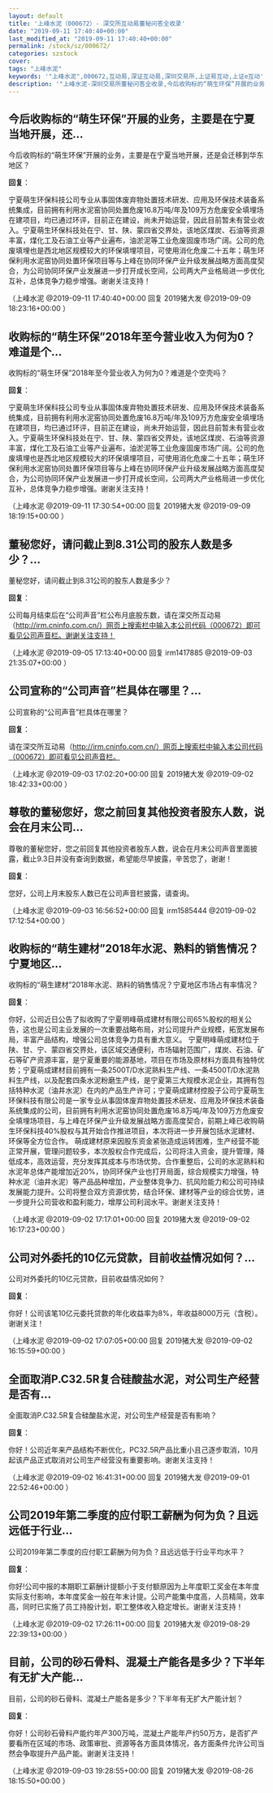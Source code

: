 ```yaml
---
layout: default
title: '上峰水泥（000672）- 深交所互动易董秘问答全收录'
date: "2019-09-11 17:40:40+00:00"
last_modified_at: "2019-09-11 17:40:40+00:00"
permalink: /stock/sz/000672/
categories: szstock
cover: 
tags: "上峰水泥"
keywords: '"上峰水泥",000672,互动易,深证互动易,深圳交易所,上证易互动,上证e互动'
description: '"上峰水泥-深圳交易所董秘问答全收录,今后收购标的“萌生环保”开展的业务，主要是在宁夏当地开展，还是会迁移到华东地区？"'
---
```


## 今后收购标的“萌生环保”开展的业务，主要是在宁夏当地开展，还...

今后收购标的“萌生环保”开展的业务，主要是在宁夏当地开展，还是会迁移到华东地区？

**回复**：

宁夏萌生环保科技公司专业从事固体废弃物处置技术研发、应用及环保技术装备系统集成，目前拥有利用水泥窑协同处置危废16.8万吨/年及109万方危废安全填埋场在建项目，均已通过环评，目前正在建设，尚未开始运营，因此目前暂未有营业收入。宁夏萌生环保科技处在宁、甘、陕、蒙四省交界处，该地区煤炭、石油等资源丰富，煤化工及石油工业等产业遍布，油淤泥等工业危废固废市场广阔。公司的危废填埋也是西北地区规模较大的环保填埋项目，可使用消化危废二十五年；萌生环保利用水泥窑协同处置环保项目等与上峰在协同环保产业升级发展战略方面高度契合，为公司协同环保产业发展进一步打开成长空间，公司两大产业格局进一步优化互补，总体竞争力稳步增强。谢谢关注支持！ 

（上峰水泥  @2019-09-11 17:40:40+00:00 回复 2019猪大发  @2019-09-09 18:23:16+00:00 ）

## 收购标的“萌生环保”2018年至今营业收入为何为0？难道是个...

收购标的“萌生环保”2018年至今营业收入为何为0？难道是个空壳吗？

**回复**：

宁夏萌生环保科技公司专业从事固体废弃物处置技术研发、应用及环保技术装备系统集成，目前拥有利用水泥窑协同处置危废16.8万吨/年及109万方危废安全填埋场在建项目，均已通过环评，目前正在建设，尚未开始运营，因此目前暂未有营业收入。宁夏萌生环保科技处在宁、甘、陕、蒙四省交界处，该地区煤炭、石油等资源丰富，煤化工及石油工业等产业遍布，油淤泥等工业危废固废市场广阔。公司的危废填埋也是西北地区规模较大的环保填埋项目，可使用消化危废二十五年；萌生环保利用水泥窑协同处置环保项目等与上峰在协同环保产业升级发展战略方面高度契合，为公司协同环保产业发展进一步打开成长空间，公司两大产业格局进一步优化互补，总体竞争力稳步增强。谢谢关注支持！ 

（上峰水泥  @2019-09-11 17:30:54+00:00 回复 2019猪大发  @2019-09-09 18:19:15+00:00 ）

## 董秘您好，请问截止到8.31公司的股东人数是多少？...

董秘您好，请问截止到8.31公司的股东人数是多少？

**回复**：

公司每月结束后在“公司声音”栏公布月底股东数，请在深交所互动易（http://irm.cninfo.com.cn/）网页上搜索栏中输入本公司代码（000672）即可看见公司声音栏。谢谢关注支持！ 

（上峰水泥  @2019-09-05 17:13:40+00:00 回复 irm1417885  @2019-09-03 21:35:07+00:00 ）

## 公司宣称的“公司声音”栏具体在哪里？...

公司宣称的“公司声音”栏具体在哪里？

**回复**：

请在深交所互动易（http://irm.cninfo.com.cn/）网页上搜索栏中输入本公司代码（000672）即可看见公司声音栏。 

（上峰水泥  @2019-09-03 17:02:20+00:00 回复 2019猪大发  @2019-09-02 18:42:33+00:00 ）

## 尊敬的董秘您好，您之前回复其他投资者股东人数，说会在月末公司...

尊敬的董秘您好，您之前回复其他投资者股东人数，说会在月末公司声音里面披露，截止9.3日并没有查询到数据，希望能尽早披露，辛苦您了，谢谢！

**回复**：

您好，公司上月末股东人数已在公司声音栏披露，请查询。 

（上峰水泥  @2019-09-03 16:56:52+00:00 回复 irm1585444  @2019-09-02 17:12:54+00:00 ）

## 收购标的“萌生建材”2018年水泥、熟料的销售情况？宁夏地区...

收购标的“萌生建材”2018年水泥、熟料的销售情况？宁夏地区市场占有率情况？

**回复**：

你好，公司近日公告了拟收购了宁夏明峰萌成建材有限公司65%股权的相关公告，这也是公司主业发展的一次重要战略布局，对公司提升产业规模，拓宽发展布局，丰富产品结构，增强公司总体竞争力具有重大意义。
  宁夏明峰萌成建材位于陕、甘、宁、蒙四省交界处，该区域交通便利，市场辐射范围广，煤炭、石油、矿石等矿产资源丰富，是宁夏重要的能源基地，项目在市场及原材料方面具有独特优势；宁夏萌成建材目前拥有一条2500T/D水泥熟料生产线、一条4500T/D水泥熟料生产线，以及配套四条水泥粉磨生产线，是宁夏第三大规模水泥企业，其拥有包括特种水泥（油井水泥）在内的产品生产许可；宁夏萌成建材控股子公司宁夏萌生环保科技有限公司是一家专业从事固体废弃物处置技术研发、应用及环保技术装备系统集成的公司，目前拥有利用水泥窑协同处置危废16.8万吨/年及109万方危废安全填埋场项目，与上峰在环保产业升级发展战略方面高度契合，前期上峰已收购萌生环保科技40%股权与其开始合作推进项目，本次将进一步开展包括水泥建材、环保等全方位合作。
   萌成建材原来因股东资金紧张造成运转困难，生产经营不能正常开展，管理问题较多，本次股权合作完成后，公司将注入资金，提升管理，降低成本，高效运营，充分发挥其成本与市场优势。合作重整后，公司的水泥熟料和水泥年总体产能增加近20%，协同环保产业也打开局面，综合规模实力增强，特种水泥（油井水泥）等产品品种增加，产业整体竞争力、抗风险能力和公司可持续发展能力提升。公司将整合双方资源优势，结合环保、建材等产业的综合优势，进一步提升公司营收和盈利能力，增厚公司利润水平。谢谢关注支持！ 

（上峰水泥  @2019-09-02 17:17:01+00:00 回复 2019猪大发  @2019-09-02 16:17:23+00:00 ）

## 公司对外委托的10亿元贷款，目前收益情况如何？...

公司对外委托的10亿元贷款，目前收益情况如何？

**回复**：

你好！公司该笔10亿元委托贷款的年化收益率为8%，年收益8000万元（含税）。谢谢关注！ 

（上峰水泥  @2019-09-02 17:07:05+00:00 回复 2019猪大发  @2019-09-02 16:15:59+00:00 ）

## 全面取消P.C32.5R复合硅酸盐水泥，对公司生产经营是否有...

全面取消P.C32.5R复合硅酸盐水泥，对公司生产经营是否有影响？

**回复**：

你好！公司近年来产品结构不断优化，PC32.5R产品比重小且己逐步取消，10月起该产品正式取消对公司生产经营没有重要影响。谢谢关注支持！ 

（上峰水泥  @2019-09-02 16:41:31+00:00 回复 2019猪大发  @2019-09-01 22:52:46+00:00 ）

## 公司2019年第二季度的应付职工薪酬为何为负？且远远低于行业...

公司2019年第二季度的应付职工薪酬为何为负？且远远低于行业平均水平？

**回复**：

你好!公司中报的本期职工薪酬计提额小于支付额原因为上年度职工奖金在本年度实际支付影响，本年度奖金一般在年末计提。公司产能集中度高，人员精简，效率高，同时已实施了员工持股计划，职工整体收入稳定增长。谢谢关注支持！ 

（上峰水泥  @2019-09-02 17:26:11+00:00 回复 2019猪大发  @2019-08-29 22:39:13+00:00 ）

## 目前，公司的砂石骨料、混凝土产能各是多少？下半年有无扩大产能...

目前，公司的砂石骨料、混凝土产能各是多少？下半年有无扩大产能计划？

**回复**：

你好！公司砂石骨料产能约年产300万吨，混凝土产能年产约50万方，是否扩产要看所在区域的市场、政策审批、资源等各方面具体情况，各方面条件允许公司当然会争取提升产品产能。谢谢关注支持！ 

（上峰水泥  @2019-09-03 19:28:55+00:00 回复 2019猪大发  @2019-08-26 18:15:50+00:00 ）

